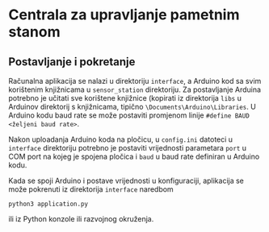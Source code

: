 # Centrala za upravljanje pametnim stanom
## Postavljanje i pokretanje
Računalna aplikacija se nalazi u direktoriju `interface`, a Arduino kod sa svim korištenim knjižnicama u `sensor_station` direktoriju.
Za postavljanje Arduina potrebno je učitati sve korištene knjižnice (kopirati iz direktorija `libs` u Arduinov direktorij s knjižnicama, tipično `\Documents\Arduino\Libraries`.
U Arduino kodu baud rate se može postaviti promjenom linije `#define BAUD <željeni baud rate>`.

Nakon uploadanja Arduino koda na pločicu, u `config.ini` datoteci u `interface` direktoriju potrebno je postaviti vrijednosti parametara `port` u COM port na kojeg je spojena pločica i 
`baud` u baud rate definiran u Arduino kodu.

Kada se spoji Arduino i postave vrijednosti u konfiguraciji, aplikacija se može pokrenuti iz direktorija `interface` naredbom

`python3 application.py`

ili iz Python konzole ili razvojnog okruženja.
